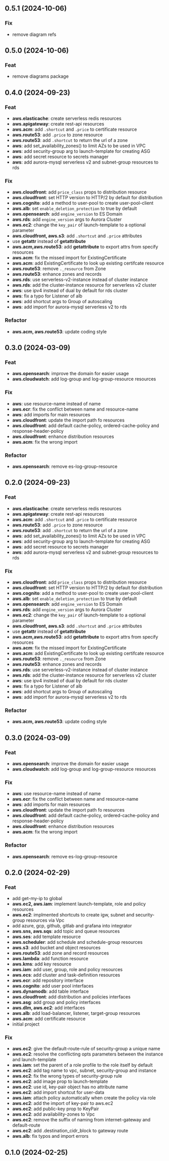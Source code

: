 ## 0.5.1 (2024-10-06)

### Fix

- remove diagram refs

## 0.5.0 (2024-10-06)

### Feat

- remove diagrams package

## 0.4.0 (2024-09-23)

### Feat

- **aws.elasticache**: create serverless redis resources
- **aws.apigateway**: create rest-api resources
- **aws.acm**: add `.shortcut` and `.price` to certificate resource
- **aws.route53**: add `.price` to zone resource
- **aws.route53**: add `.shortcut` to return the url of a zone
- **aws**: add set_availability_zones() to limit AZs to be used in VPC
- **aws**: add security-group arg to launch-template for creating ASG
- **aws**: add secret resource to secrets manager
- **aws**: add aurora-mysql serverless v2 and subnet-group resources to rds

### Fix

- **aws.cloudfront**: add `price_class` props to distribution resource
- **aws.cloudfront**: set HTTP version to HTTP/2 by default for distribution
- **aws.cognito**: add a method to user-pool to create user-pool-client
- **aws.alb**: set `enable_deletion_protection` to true by default
- **aws.opensearch**: add `engine_version` to ES Domain
- **aws.rds**: add `engine_version` args to Aurora Cluster
- **aws.ec2**: change the `key_pair` of launch-template to a optional parameter
- **aws.cloudfront, aws.s3**: add `.shortcut` and `.price` attributes
- use __getattr__ instead of __getattribute__
- **aws.acm,aws.route53**: add __getattribute__ to export attrs from specify resources
- **aws.acm**: fix the missed import for ExistingCertificate
- **aws.acm**: add ExistingCertificate to look up existing certifcate resource
- **aws.route53**: remove `._resource` from Zone
- **aws.route53**: enhance zones and records
- **aws.rds**: use serverless-v2-instance instead of cluster instance
- **aws.rds**: add the cluster-instance resource for serverless v2 cluster
- **aws**: use ipv4 instead of dual by default for rds cluster
- **aws**: fix a typo for Listener of alb
- **aws**: add shortcut args to Group of autoscaling
- **aws**: add import for aurora-mysql serverless v2 to rds

### Refactor

- **aws.acm, aws.route53**: update coding style

## 0.3.0 (2024-03-09)

### Feat

- **aws.opensearch**: improve the domain for easier usage
- **aws.cloudwatch**: add log-group and log-group-resource resources

### Fix

- **aws**: use resource-name instead of name
- **aws.ecr**: fix the conflict between name and resource-name
- **aws**: add imports for main resources
- **aws.cloudfront**: update the import path fo resources
- **aws.cloudfront**: add default cache-policy, ordered-cache-policy and response-header-policy
- **aws.cloudfront**: enhance distribution resources
- **aws.acm**: fix the wrong import

### Refactor

- **aws.opensearch**: remove es-log-group-resource

## 0.2.0 (2024-09-23)

### Feat

- **aws.elasticache**: create serverless redis resources
- **aws.apigateway**: create rest-api resources
- **aws.acm**: add `.shortcut` and `.price` to certificate resource
- **aws.route53**: add `.price` to zone resource
- **aws.route53**: add `.shortcut` to return the url of a zone
- **aws**: add set_availability_zones() to limit AZs to be used in VPC
- **aws**: add security-group arg to launch-template for creating ASG
- **aws**: add secret resource to secrets manager
- **aws**: add aurora-mysql serverless v2 and subnet-group resources to rds

### Fix

- **aws.cloudfront**: add `price_class` props to distribution resource
- **aws.cloudfront**: set HTTP version to HTTP/2 by default for distribution
- **aws.cognito**: add a method to user-pool to create user-pool-client
- **aws.alb**: set `enable_deletion_protection` to true by default
- **aws.opensearch**: add `engine_version` to ES Domain
- **aws.rds**: add `engine_version` args to Aurora Cluster
- **aws.ec2**: change the `key_pair` of launch-template to a optional parameter
- **aws.cloudfront, aws.s3**: add `.shortcut` and `.price` attributes
- use __getattr__ instead of __getattribute__
- **aws.acm,aws.route53**: add __getattribute__ to export attrs from specify resources
- **aws.acm**: fix the missed import for ExistingCertificate
- **aws.acm**: add ExistingCertificate to look up existing certifcate resource
- **aws.route53**: remove `._resource` from Zone
- **aws.route53**: enhance zones and records
- **aws.rds**: use serverless-v2-instance instead of cluster instance
- **aws.rds**: add the cluster-instance resource for serverless v2 cluster
- **aws**: use ipv4 instead of dual by default for rds cluster
- **aws**: fix a typo for Listener of alb
- **aws**: add shortcut args to Group of autoscaling
- **aws**: add import for aurora-mysql serverless v2 to rds

### Refactor

- **aws.acm, aws.route53**: update coding style

## 0.3.0 (2024-03-09)

### Feat

- **aws.opensearch**: improve the domain for easier usage
- **aws.cloudwatch**: add log-group and log-group-resource resources

### Fix

- **aws**: use resource-name instead of name
- **aws.ecr**: fix the conflict between name and resource-name
- **aws**: add imports for main resources
- **aws.cloudfront**: update the import path fo resources
- **aws.cloudfront**: add default cache-policy, ordered-cache-policy and response-header-policy
- **aws.cloudfront**: enhance distribution resources
- **aws.acm**: fix the wrong import

### Refactor

- **aws.opensearch**: remove es-log-group-resource

## 0.2.0 (2024-02-29)

### Feat

- add get-my-ip to global
- **aws.ec2, aws.iam**: implement launch-template, role and policy resources
- **aws.ec2**: implmented shortcuts to create igw, subnet and security-group resources via Vpc
- add azure, gcp, github, gitlab and grafana into integrator
- **aws.sns, aws.sqs**: add topic and queue resources
- **aws.ses**: add template resource
- **aws.scheduler**: add schedule and schedule-group resources
- **aws.s3**: add bucket and object resources
- **aws.route53**: add zone and record resources
- **aws.lambda**: add function resource
- **aws.kms**: add key resource
- **aws.iam**: add user, group, role and policy resources
- **aws.ecs**: add cluster and task-definition resources
- **aws.ecr**: add repository interface
- **aws.cognito**: add user pool interfaces
- **aws.dynamodb**: add table interface
- **aws.cloudfront**: add distribution and policies interfaces
- **aws.asg**: add group and policy interfaces
- **aws.dlm, aws.ec2**: add interfaces
- **aws.alb**: add load-balancer, listener, target-group resources
- **aws.acm**: add certificate resource
- initial project

### Fix

- **aws.ec2**: give the default-route-rule of security-group a unique name
- **aws.ec2**: resolve the conflicting opts parameters between the instance and launch-template
- **aws.iam**: set the parent of a role profile to the role itself by default
- **aws.ec2**: add tag name to vpc, subnet, security-group and instance
- **aws.ec2**: fix the wrong types of security-group rule
- **aws.ec2**: add image prop to launch-template
- **aws.ec2**: use id, key-pair object has no attribute name
- **aws.ec2**: add import shortcut for user-data
- **aws.iam**: attach policy automatically when create the policy via role
- **aws.ec2**: add the import of key-pair to aws.ec2
- **aws.ec2**: add public-key prop to KeyPair
- **aws.ec2**: add availability-zones to Vpc
- **aws.ec2**: remove the suffix of naming from internet-gateway and default-route
- **aws.ec2**: add .destination_cidr_block to gateway route
- **aws.alb**: fix typos and import errors

## 0.1.0 (2024-02-25)
